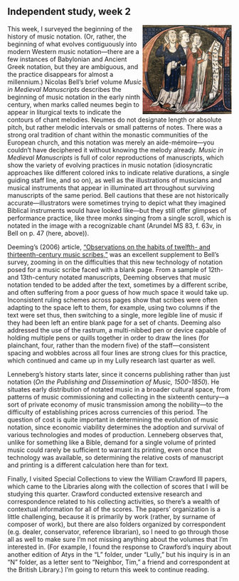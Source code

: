 ## Independent study, week 2

<img src="https://github.com/emdashemma/emdashemma.github.io/blob/main/uploads/bell_monks.jpeg/" width="200" align="right"> This week, I surveyed the beginning of the history of music notation. (Or, rather, the beginning of what evolves contiguously into modern Western music notation—there are a few instances of Babylonian and Ancient Greek notation, but they are ambiguous, and the practice disappears for almost a millennium.) Nicolas Bell’s brief volume _Music in Medieval Manuscripts_ describes the beginning of music notation in the early ninth century, when marks called neumes begin to appear in liturgical texts to indicate the contours of chant melodies. Neumes do not designate length or absolute pitch, but rather melodic intervals or small patterns of notes. There was a strong oral tradition of chant within the monastic communities of the European church, and this notation was merely an aide-mémoire—you couldn’t have deciphered it without knowing the melody already. _Music in Medieval Manuscripts_ is full of color reproductions of manuscripts, which show the variety of evolving practices in music notation (idiosyncratic approaches like different colored inks to indicate relative durations, a single guiding staff line, and so on), as well as the illustrations of musicians and musical instruments that appear in illuminated art throughout surviving manuscripts of the same period. Bell cautions that these are not historically accurate—illustrators were sometimes trying to depict what they imagined Biblical instruments would have looked like—but they still offer glimpses of performance practice, like three monks singing from a single scroll, which is notated in the image with a recognizable chant (Arundel MS 83, f. 63v, in Bell on p. 47 (here, above)).

Deeming’s (2006) article, [“Observations on the habits of twelfth- and thirteenth-century music scribes,”](https://www.persee.fr/doc/scrip_0036-9772_2006_num_60_1_3918) was an excellent supplement to Bell’s survey, zooming in on the difficulties that this new technology of notation posed for a music scribe faced with a blank page. From a sample of 12th- and 13th-century notated manuscripts, Deeming observes that music notation tended to be added after the text, sometimes by a different scribe, and often suffering from a poor guess of how much space it would take up. Inconsistent ruling schemes across pages show that scribes were often adapting to the space left to them, for example, using two columns if the text were set thus, then switching to a single, more legible line of music if they had been left an entire blank page for a set of chants. Deeming also addressed the use of the rastrum, a multi-nibbed pen or device capable of holding multiple pens or quills together in order to draw the lines (for plainchant, four, rather than the modern five) of the staff—consistent spacing and wobbles across all four lines are strong clues for this practice, which continued and came up in my Lully research last quarter as well.

Lenneberg’s history starts later, since it concerns publishing rather than just notation (_On the Publishing and Dissemination of Music, 1500-1850_). He situates early distribution of notated music in a broader cultural space, from patterns of music commissioning and collecting  in the sixteenth century—a sort of private economy of music transmission among the nobility—to the difficulty of establishing prices across currencies of this period. The question of cost is quite important in determining the evolution of music notation, since economic viability determines the adoption and survival of various technologies and modes of production. Lenneberg observes that, unlike for something like a Bible, demand for a single volume of printed music could rarely be sufficient to warrant its printing, even once that technology was available, so determining the relative costs of manuscript and printing is a different calculation here than for text.

Finally, I visited Special Collections to view the William Crawford III papers, which came to the Libraries along with the collection of scores that I will be studying this quarter. Crawford conducted extensive research and correspondence related to his collecting activities, so there’s a wealth of contextual information for all of the scores. The papers’ organization is a little challenging, because it is primarily by work (rather, by surname of composer of work), but there are also folders organized by correspondent (e.g. dealer, conservator, reference librarian), so I need to go through those all as well to make sure I’m not missing anything about the volumes that I’m interested in. (For example, I found the response to Crawford’s inquiry about another edition of Atys in the “L” folder, under “Lully,” but his inquiry is in an “N” folder, as a letter sent to “Neighbor, Tim,” a friend and correspondent at the British Library.) I’m going to return this week to continue reading.
